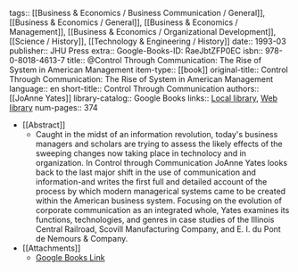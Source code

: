 tags:: [[Business & Economics / Business Communication / General]], [[Business & Economics / General]], [[Business & Economics / Management]], [[Business & Economics / Organizational Development]], [[Science / History]], [[Technology & Engineering / History]]
date:: 1993-03
publisher:: JHU Press
extra:: Google-Books-ID: RaeJbtZFP0EC
isbn:: 978-0-8018-4613-7
title:: @Control Through Communication: The Rise of System in American Management
item-type:: [[book]]
original-title:: Control Through Communication: The Rise of System in American Management
language:: en
short-title:: Control Through Communication
authors:: [[JoAnne Yates]]
library-catalog:: Google Books
links:: [Local library](zotero://select/library/items/5ARMER69), [Web library](https://www.zotero.org/users/6520516/items/5ARMER69)
num-pages:: 374

- [[Abstract]]
	- Caught in the midst of an information revolution, today's business managers and scholars are trying to assess the likely effects of the sweeping changes now taking place in technolocy and in organization. In Control through Communication JoAnne Yates looks back to the last major shift in the use of communication and information-and writes the first full and detailed account of the process by which modern managerical systems came to be created within the American business system. Focusing on the evolution of corporate communication as an integrated whole, Yates examines its functions, technologies, and genres in case studies of the Illinois Central Railroad, Scovill Manufacturing Company, and E. I. du Pont de Nemours & Company.
- [[Attachments]]
	- [Google Books Link](https://books.google.com/books?id=RaeJbtZFP0EC)